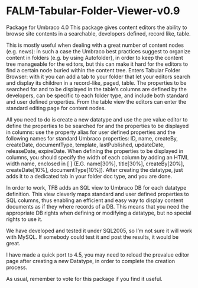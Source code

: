 FALM-Tabular-Folder-Viewer-v0.9
===============================
Package for Umbraco 4.0
This package gives content editors the ability to browse site contents in a searchable, developers defined, record like, table.

This is mostly useful when dealing with a great number of content nodes (e.g. news): in such a case the Umbraco best practices suggest to organize content in folders (e.g. by using Autofolder), in order to keep the content tree manageable for the editors, but this can make it hard for the editors to find a certain node buried within the content tree.
Enters Tabular Folder Browser: with it you can add a tab to your folder that let your editors search and display its children in a record-like, paged, table. The properties to be searched for and to be displayed in the table’s columns are defined by the developers, can be specific to each folder type, and include both standard and user defined properties.
From the table view the editors can enter the standard editing page for content nodes.

All you need to do is create a new datatype and use the pre value editor to define the properties to be searched for and the properties to be displayed in columns: use the property alias for user defined properties and the following names for standard Umbraco properties: ID, name, createBy, createDate, documentType, template, lastPublished, updateDate, releaseDate, expireDate.
When defining the properties to be displayed in columns, you should specify the width of each column by adding an HTML width name, enclosed in [ ] (E.G. name[30%], title[30%], createBy[20%], createDate[10%], documentType[10%]).
After creating the datatype, just adds it to a dedicated tab in your folder doc type, and you are done.

In order to work, TFB adds an SQL view to Umbraco DB for each datatype definition. This view cleverly maps standard and user defined properties to SQL columns, thus enabling an efficient and easy way to display content documents as if they where records of a DB.
This means that you need the appropriate DB rights when defining or modifying a datatype, but no special rights to use it.

We have developed and tested it under SQL2005, so I’m not sure it will work with MySQL. If somebody could test it and post the results, it would be great.

I have made a quick port to 4.5, you may need to reload the prevalue editor page after creating a new Datatype, in order to complete the creation process.

As usual, remember to vote for this package if you find it useful.
